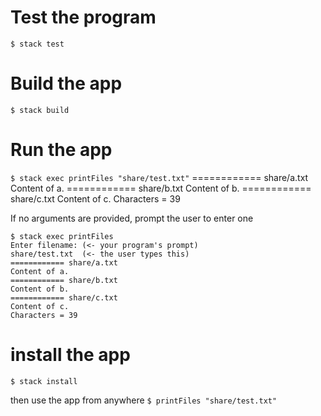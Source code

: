 # Test the program
```$ stack test```

# Build the app
```$ stack build```

# Run the app
```$ stack exec printFiles "share/test.txt"```
============ share/a.txt
Content of a.
============ share/b.txt
Content of b.
============ share/c.txt
Content of c.
Characters = 39

If no arguments are provided, prompt the user to enter one
```
$ stack exec printFiles
Enter filename: (<- your program's prompt)
share/test.txt  (<- the user types this)
============ share/a.txt
Content of a.
============ share/b.txt
Content of b.
============ share/c.txt
Content of c.
Characters = 39
```

# install the app
```$ stack install```

then use the app from anywhere
```$ printFiles "share/test.txt"```
